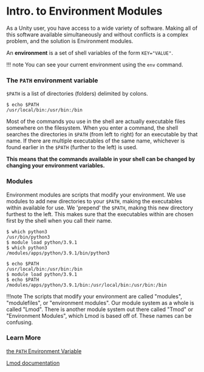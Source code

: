 # Intro. to Environment Modules #

As a Unity user, you have access to a wide variety of software. Making all of this software available simultaneously and without conflicts is a complex problem, and the solution is Environment modules.

An **environment** is a set of shell variables of the form `KEY="VALUE"`.

!!! note
    You can see your current environment using the <red>`env`</red> command.

### The `PATH` environment variable ###
`$PATH` is a list of directories (folders) delimited by colons.
```
$ echo $PATH
/usr/local/bin:/usr/bin:/bin
```
Most of the commands you use in the shell are actually executable files somewhere on the filesystem. When you enter a command, the shell searches the directories in `$PATH` (from left to right) for an executable by that name. If there are multiple executables of the same name, whichever is found earlier in the `$PATH` (further to the left) is used.

**This means that the commands available in your shell can be changed by changing your environment variables.**

### Modules ###
Environment modules are scripts that modify your environment. We use modules to add new directories to your `$PATH`, making the executables within available for use. We 'prepend' the `$PATH`, making this new directory furthest to the left. This makes sure that the executables within are chosen first by the shell when you call their name.

```
$ which python3
/usr/bin/python3
$ module load python/3.9.1
$ which python3
/modules/apps/python/3.9.1/bin/python3
```
```
$ echo $PATH
/usr/local/bin:/usr/bin:/bin
$ module load python/3.9.1
$ echo $PATH
/modules/apps/python/3.9.1/bin:/usr/local/bin:/usr/bin:/bin
```

!!!note
    The scripts that modify your environment are called "modules", "modulefiles", or "environment modules".
    Our module system as a whole is called "Lmod".
    There is another module system out there called "Tmod" or "Environment Modules", which Lmod is based off of.
    These names can be confusing.

### Learn More
[the `PATH` Environment Variable](https://superuser.com/questions/284342/what-are-path-and-other-environment-variables-and-how-can-i-set-or-use-them)

[Lmod documentation](https://lmod.readthedocs.io/en/latest/010_user.html)
